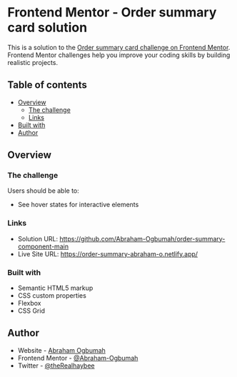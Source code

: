 # Frontend Mentor - Order summary card solution

This is a solution to the [Order summary card challenge on Frontend Mentor](https://www.frontendmentor.io/challenges/order-summary-component-QlPmajDUj). Frontend Mentor challenges help you improve your coding skills by building realistic projects. 

## Table of contents

- [Overview](#overview)
  - [The challenge](#the-challenge)
  - [Links](#links)
- [Built with](#built-with)
- [Author](#author)
## Overview

### The challenge

Users should be able to:

- See hover states for interactive elements

### Links

- Solution URL: https://github.com/Abraham-Ogbumah/order-summary-component-main
- Live Site URL: https://order-summary-abraham-o.netlify.app/
### Built with

- Semantic HTML5 markup
- CSS custom properties
- Flexbox
- CSS Grid

## Author

- Website - [Abraham Ogbumah](https://www.linkedin.com/in/abraham-ogbumah/)
- Frontend Mentor - [@Abraham-Ogbumah](https://www.frontendmentor.io/profile/Abraham-Ogbumah)
- Twitter - [@theRealhaybee](https://twitter.com/theRealhaybee)